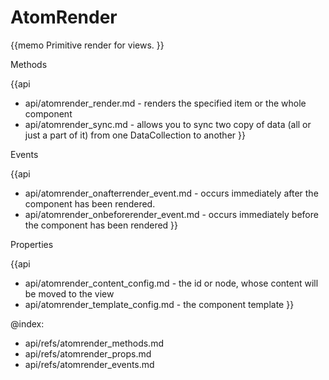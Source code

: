 AtomRender 
=============

{{memo Primitive render for views. }}





<div class='h2'>Methods</div>

{{api
- api/atomrender_render.md - renders the specified item or the whole component
- api/atomrender_sync.md - allows you to sync two copy of data (all or just a part of it) from one DataCollection to another
}}


<div class='h2'>Events</div>


{{api
- api/atomrender_onafterrender_event.md - occurs immediately after the component has been rendered.
- api/atomrender_onbeforerender_event.md - occurs immediately before the component has been rendered
}}


<div class='h2'>Properties</div>

{{api
- api/atomrender_content_config.md - the id or node, whose content will be moved to the view
- api/atomrender_template_config.md - the component template
}}





@index:
- api/refs/atomrender_methods.md
- api/refs/atomrender_props.md
- api/refs/atomrender_events.md


